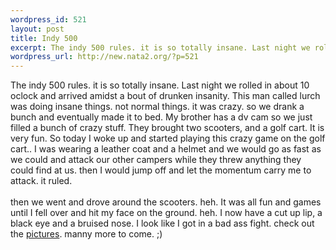 ```yaml
--- 
wordpress_id: 521
layout: post
title: Indy 500
excerpt: The indy 500 rules. it is so totally insane. Last night we rolled in about 10 oclock and arrived amidst a bout of drunken insanity. This man called lurch was doing insane things. not normal things. it was crazy. so we drank a bunch and eventually made it to bed. My brother has a dv cam so we just filled a bunch of crazy stuff. They brought two scooters, and a golf cart. It is very fun. So today I...
wordpress_url: http://new.nata2.org/?p=521
---
```

The indy 500 rules. it is so totally insane. Last night we rolled in about 10 oclock and arrived amidst a bout of drunken insanity. This man called lurch was doing insane things. not normal things. it was crazy. so we drank a bunch and eventually made it to bed. My brother has a dv cam so we just filled a bunch of crazy stuff. They brought two scooters, and a golf cart. It is very fun. So today I woke up and started playing this crazy game on the golf cart.. I was wearing a leather coat and a helmet and we would go as fast as we could and attack our other campers while they threw anything they could find at us. then I would jump off and let the momentum carry me to attack. it ruled. <Br><br/>then we went and drove around the scooters. heh. It was all fun and games until I fell over and hit my face on the ground. heh. I now have a cut up lip, a black eye and a bruised nose. I look like I got in a bad ass fight. check out the <a href="http://nata2.info/?path=pictures%2Fmisc%2Findy_500_03">pictures</a>. manny more to come. ;)
